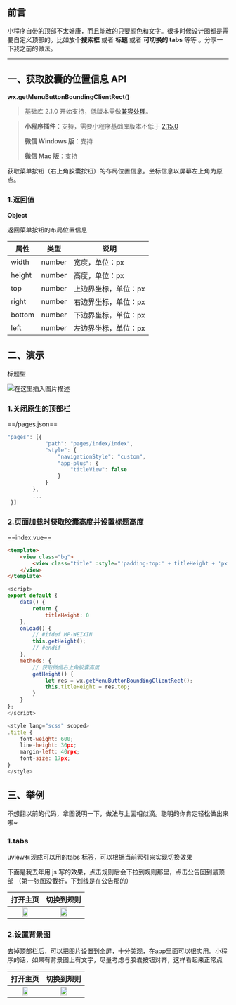 ## 前言

小程序自带的顶部不太好康，而且能改的只要颜色和文字。很多时候设计图都是需要自定义顶部的。比如放个**搜索框** 或者 **标题** 或者 **可切换的 tabs** 等等 。分享一下我之前的做法。


<hr />

## 一、获取胶囊的位置信息 API

**wx.getMenuButtonBoundingClientRect()**

> 基础库 2.1.0 开始支持，低版本需做[兼容处理](https://developers.weixin.qq.com/miniprogram/dev/framework/compatibility.html)。

> **小程序插件**：支持，需要小程序基础库版本不低于 [2.15.0](https://developers.weixin.qq.com/miniprogram/dev/framework/compatibility.html)
>
> **微信 Windows 版**：支持
>
> **微信 Mac 版**：支持

获取菜单按钮（右上角胶囊按钮）的布局位置信息。坐标信息以屏幕左上角为原点。

### 1.返回值

**Object**

返回菜单按钮的布局位置信息

| 属性   | 类型   | 说明                 |
| ------ | ------ | -------------------- |
| width  | number | 宽度，单位：px       |
| height | number | 高度，单位：px       |
| top    | number | 上边界坐标，单位：px |
| right  | number | 右边界坐标，单位：px |
| bottom | number | 下边界坐标，单位：px |
| left   | number | 左边界坐标，单位：px |

## 二、演示

标题型

![在这里插入图片描述](https://img-blog.csdnimg.cn/0bfc3644851240909e3efe3cc0162c6f.png)


### 1.关闭原生的顶部栏

==/pages.json==

```js
"pages": [{
			"path": "pages/index/index",
			"style": {
				"navigationStyle": "custom",
				"app-plus": {
					"titleView": false
				}
			}
		},
        ...
 }]
```

### 2.页面加载时获取胶囊高度并设置标题高度

==index.vue==

```html
<template>
	<view class="bg">
		<view class="title" :style="'padding-top:' + titleHeight + 'px'">新华的湖</view>
	</view>
</template>
```

```js
<script>
export default {
	data() {
		return {
			titleHeight: 0
	},
	onLoad() {
		// #ifdef MP-WEIXIN
		this.getHeight();
		// #endif
	},
	methods: {
		// 获取微信右上角胶囊高度
		getHeight() {
			let res = wx.getMenuButtonBoundingClientRect();
			this.titleHeight = res.top;
		}
	}
};
</script>

<style lang="scss" scoped>
.title {
	font-weight: 600;
	line-height: 30px;
	margin-left: 40rpx;
	font-size: 17px;
}
</style>
```

## 三、举例
不想翻以前的代码，拿图说明一下，做法与上面相似滴。聪明的你肯定轻松做出来啦~
### 1.tabs

uview有现成可以用的tabs 标签，可以根据当前索引来实现切换效果

下面是我去年用 js 写的效果，点击规则后会下拉到规则那里，点击公告回到最顶部 （第一张图没截好，下划线是在公告那的）

|                           打开主页                           |                          切换到规则                          |
| :----------------------------------------------------------: | :----------------------------------------------------------: |
| <img src="https://img-blog.csdnimg.cn/9e564e61e638461ca134056ae3d5e31f.png"   width="45%"> | <img src="https://img-blog.csdnimg.cn/f850a8ae052e4b21bb058860e4418818.png"   width="45%"> |

### 2.设置背景图

去掉顶部栏后，可以把图片设置到全屏，十分美观，在app里面可以很实用。小程序的话，如果有背景图上有文字，尽量考虑与胶囊按钮对齐，这样看起来正常点

|                           打开主页                           |                          切换到规则                          |
| :----------------------------------------------------------: | :----------------------------------------------------------: |
| <img src="https://img-blog.csdnimg.cn/00ff6b609de34c56a0b717d8dddcf63d.png"  width="45%"> | <img src="https://img-blog.csdnimg.cn/05b1b1a43de24079b934f3ea4ddbe2a3.png"   width="45%"> |





